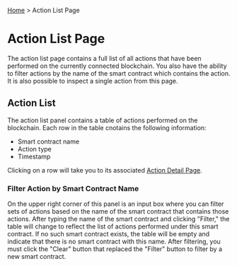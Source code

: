 [Home](..) > Action List Page

# Action List Page

The action list page contains a full list of all actions that have been performed on the currently connected blockchain. You also have the ability to filter actions by the name of the smart contract which contains the action. It is also possible to inspect a single action from this page.

## Action List

The action list panel contains a table of actions performed on the blockchain. Each row in the table cnotains the following information:
* Smart contract name
* Action type
* Timestamp

Clicking on a row will take you to its associated [Action Detail Page](./detail-pages/action-detail-page.md).

### Filter Action by Smart Contract Name

On the upper right corner of this panel is an input box where you can filter sets of actions based on the name of the smart contract that contains those actions. After typing the name of the smart contract and clicking "Filter," the table will change to reflect the list of actions performed under this smart contract. If no such smart contract exists, the table will be empty and indicate that there is no smart contract with this name. After filtering, you must click the "Clear" button that replaced the "Filter" button to filter by a new smart contract.